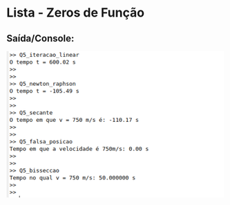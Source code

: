 # Lista - Zeros de Função 

## Saída/Console:
![console](https://github.com/KevinCerqueira/TEC217-atividade-zeros-funcao/blob/main/console.png)
